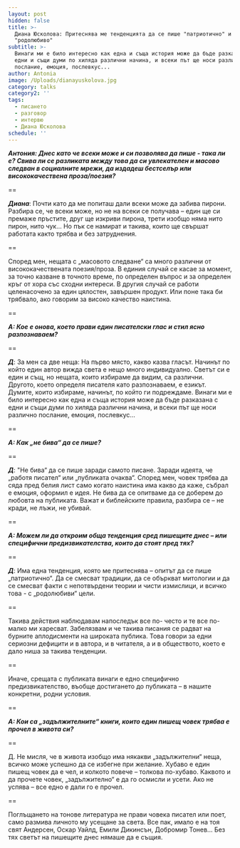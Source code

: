 ```yaml
---
layout: post
hidden: false
title: >-
  Диана Юсколова: Притеснява ме тенденцията да се пише "патриотично" и
  "родолюбиво"
subtitle: >-
  Винаги ми е било интересно как една и съща история може да бъде разказана с
  едни и същи думи по хиляда различни начина, и всеки път ще носи различно
  послание, емоция, послевкус...
author: Antonia
image: /Uploads/dianayuskolova.jpg
category: talks
category2: ''
tags:
  - писането
  - разговор
  - интервю
  - Диана Юсколова
schedule: ''
---
```

_**Антония: Днес като че всеки може и си позволява да пише - така ли е?  Свива ли се разликата между това да си увлекателен и масово следван в социалните мрежи, да издадеш бестселър или висококачествена проза/поезия?**_

\==

_**Диана**_: Почти като да ме попиташ дали всеки може да забива пирони. Разбира се, че всеки може, но не на всеки се получава – един ще си премаже пръстите, друг ще изкриви пирона, трети изобщо няма нито пирон, нито чук... Но пък се намират и такива, които ще свършат работата както трябва и без затруднения.

\==

Според мен, нещата с „масовото следване“ са много различни от висококачествената поезия/проза. В единия случай се касае за момент, за точно казване в точното време, по определен въпрос и за определен кръг от хора със сходни интереси. В другия случай се работи целенасочено за един цялостен, завършен продукт. Или поне така би трябвало, ако говорим за високо качество наистина.

\==

_**А: Кое е онова, което прави един писателски глас и стил ясно разпознаваем?**_

\==

_**Д**_: За мен са две неща: На първо място, какво казва гласът. Начинът по който един автор вижда света е нещо много индивидуално. Светът си е един и същ, но нещата, които избираме да видим, са различни. Другото, което определя писателя като разпознаваем, е езикът. Думите, които избираме, начинът, по който ги подреждаме. Винаги ми е било интересно как една и съща история може да бъде разказана с едни и същи думи по хиляда различни начина, и всеки път ще носи различно послание, емоция, послевкус...

\==

_**А: Как „не бива“ да се пише?**_

\==

_**Д**_: "Не бива“ да се пише заради самото писане. Заради идеята, че „работя писател“ или „публиката очаква“. Според мен, човек трябва да сяда пред белия лист само когато наистина има какво да каже, събрал е емоция, оформил е идея. Не бива да се опитваме да се доберем до любовта на публиката. Важат и библейските правила, разбира се – не кради, не лъжи, не убивай.

\==

_**А: Можем ли да откроим обща тенденция сред пишещите днес – или специфични предизвикателства, които да стоят пред тях?**_

\==

_**Д**_: Има една тенденция, която ме притеснява – опитът да се пише  „патриотично“. Да се смесват традиции, да се объркват митологии и да се смесват факти с непотвърдени теории и чисти измислици, и всичко това - с „родолюбиви“ цели. 

\==

Такива действия наблюдавам напоследък все по- често и те все по-малко ми харесват. Забелязвам и че такива писания се радват на бурните аплодисменти на широката публика. Това говори за едни сериозни дефицити и в автора, и в читателя, а и в обществото, което е дало ниша за такива тенденции.

\==

Иначе, срещата с публиката винаги е едно специфично предизвикателство, въобще достигането до публиката – в нашите конкретни, родни условия.

\==

_**А: Кои са „задължителните“ книги, които един пишещ човек трябва е прочел в живота си?**_

\==

Д. Не мисля, че в живота изобщо има някакви „задължителни“ неща, всичко може успешно да се избегне при желание. Хубаво е един пишещ човек да е чел, и колкото повече – толкова по-хубаво. Каквото и да прочете човек, „задължително“ е да го осмисли и усети. Ако не успява – все едно е дали го е прочел. 

\==

Поглъщането на тонове литература не прави човека писател или поет, само размива личното му усещане за света. Все пак, имало е на тоя свят Андерсен, Оскар Уайлд, Емили Дикинсън, Добромир Тонев... Без тях светът на пишещите днес нямаше да е същия.
